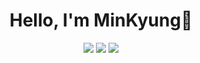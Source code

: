 <div align="center">
  <h1> Hello, I'm MinKyung👋 </h1>
</div>
<div align="center">
  <a href="https://instagram.com/slz6k?igshid=ZDdkNTZiNTM=" target="_blank"><img src="https://img.shields.io/badge/slz6k-E4405F?style=flat-square&logo=Instagram&logoColor=white"/></a>
  <a href="https://lz6rfo.tistory.com/" target="_blank"><img src="https://img.shields.io/badge/Blog-000000?style=flat-square&logo=Tistory&logoColor=white"/></a>
  <a href="https://gmail.com" target="_blank"><img src="https://img.shields.io/badge/tjalsrud0101@gmail.com-EA4335?style=flat-square&logo=Gmail&logoColor=white"/></a>
</div>

